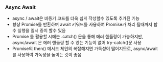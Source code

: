 ### Async Await

- async / await은 비동기 코드를 더욱 쉽게 작성할수 있도록 추가된 기능
- 항상 Promise를 반환하며 await 키워드를 사용하여 Promise가 처리 될때까지 함수 실행을 일시 중지 할수 있음
- Promise 를 활용할 시에는 .catch() 문을 통해 에러 핸들링이 가능하지만, async/await 은 에러 핸들링 할 수 있는 기능이 없어 try-catch()문 사용
- Promise의 then() 메서드 체인의 복잡해지면 가독성이 떨어지므로, async/await를 사용하여 가독성을 높이는 것이 좋음
